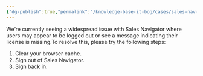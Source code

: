 ```yaml
---
{"dg-publish":true,"permalink":"/knowledge-base-it-bog/cases/sales-nav-login-issue/"}
---
```


We’re currently seeing a widespread issue with Sales Navigator where users may appear to be logged out or see a message indicating their license is missing.To resolve this, please try the following steps:  

1. Clear your browser cache.
2. Sign out of Sales Navigator.
3. Sign back in.
